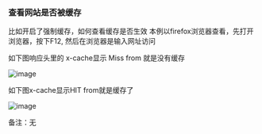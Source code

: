 ### 查看网站是否被缓存

比如开启了强制缓存，如何查看缓存是否生效 本例以firefox浏览器查看，先打开浏览器，按下F12, 然后在浏览器是输入网址访问

如下图响应头里的 x-cache显示 Miss from 就是没有缓存

![image](https://user-images.githubusercontent.com/90588289/133747313-22ca6c7c-1caa-4ad8-82e0-d1db398c4972.png)

如下图x-cache显示HIT from就是缓存了

![image](https://user-images.githubusercontent.com/90588289/133747338-dcd0cfff-646b-4d3e-9eff-b7a91785f16e.png)

备注：无
